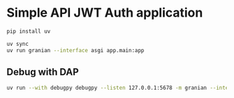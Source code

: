 # Simple API JWT Auth application

```bash
pip install uv

uv sync
uv run granian --interface asgi app.main:app
```

## Debug with DAP

```bash
uv run --with debugpy debugpy --listen 127.0.0.1:5678 -m granian --interface asgi app.main:app
```
